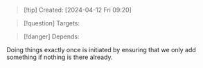 
>[!tip] Created: [2024-04-12 Fri 09:20]

>[!question] Targets: 

>[!danger] Depends: 

Doing things exactly once is initiated by ensuring that we only add something if nothing is there already.